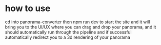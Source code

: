 # how to use

cd into panorama-converter
then npm run dev to start the site and it will bring you to the UI/UX where you can drag and drop your panorama, and it should automatically run through the pipeline and if successful automatically redirect you to a 3d rendering of your panorama


